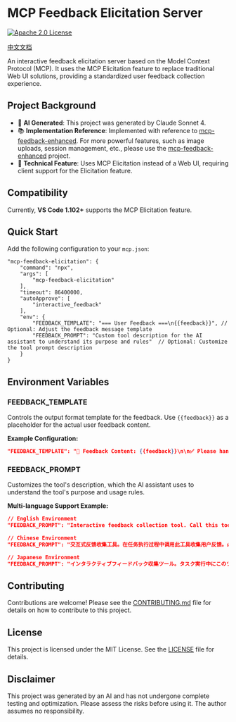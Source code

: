 # MCP Feedback Elicitation Server

[![Apache 2.0 License](https://img.shields.io/badge/license-Apache%202.0-green)](LICENSE)

[中文文档](README.zh.md)

An interactive feedback elicitation server based on the Model Context Protocol (MCP). It uses the MCP Elicitation feature to replace traditional Web UI solutions, providing a standardized user feedback collection experience.

## Project Background

- 🤖 **AI Generated**: This project was generated by Claude Sonnet 4.
- 📚 **Implementation Reference**: Implemented with reference to [mcp-feedback-enhanced](https://github.com/Minidoracat/mcp-feedback-enhanced). For more powerful features, such as image uploads, session management, etc., please use the [mcp-feedback-enhanced](https://github.com/Minidoracat/mcp-feedback-enhanced) project.
- 🔧 **Technical Feature**: Uses MCP Elicitation instead of a Web UI, requiring client support for the Elicitation feature.

## Compatibility

Currently, **VS Code 1.102+** supports the MCP Elicitation feature.

## Quick Start

Add the following configuration to your `mcp.json`:

```json5
"mcp-feedback-elicitation": {
    "command": "npx",
    "args": [
        "mcp-feedback-elicitation"
    ],
    "timeout": 86400000,
    "autoApprove": [
        "interactive_feedback"
    ],
    "env": {
        "FEEDBACK_TEMPLATE": "=== User Feedback ===\n{{feedback}}", // Optional: Adjust the feedback message template
        "FEEDBACK_PROMPT": "Custom tool description for the AI assistant to understand its purpose and rules"  // Optional: Customize the tool prompt description
    }
}
```

## Environment Variables

### FEEDBACK_TEMPLATE
Controls the output format template for the feedback. Use `{{feedback}}` as a placeholder for the actual user feedback content.

**Example Configuration:**
```json
"FEEDBACK_TEMPLATE": "📝 Feedback Content: {{feedback}}\n\n✅ Please handle the related matters promptly."
```

### FEEDBACK_PROMPT
Customizes the tool's description, which the AI assistant uses to understand the tool's purpose and usage rules.

**Multi-language Support Example:**
```json
// English Environment
"FEEDBACK_PROMPT": "Interactive feedback collection tool. Call this tool to collect user feedback during task execution. Must call repeatedly until user explicitly says 'end'."

// Chinese Environment
"FEEDBACK_PROMPT": "交互式反馈收集工具。在任务执行过程中调用此工具收集用户反馈。必须重复调用直到用户明确表示结束。"

// Japanese Environment
"FEEDBACK_PROMPT": "インタラクティブフィードバック収集ツール。タスク実行中にこのツールを呼び出してユーザーフィードバックを収集します。ユーザーが明確に終了を示すまで繰り返し呼び出す必要があります。"
```

## Contributing

Contributions are welcome! Please see the [CONTRIBUTING.md](CONTRIBUTING.md) file for details on how to contribute to this project.

## License

This project is licensed under the MIT License. See the [LICENSE](LICENSE) file for details.

## Disclaimer

This project was generated by an AI and has not undergone complete testing and optimization. Please assess the risks before using it. The author assumes no responsibility.
